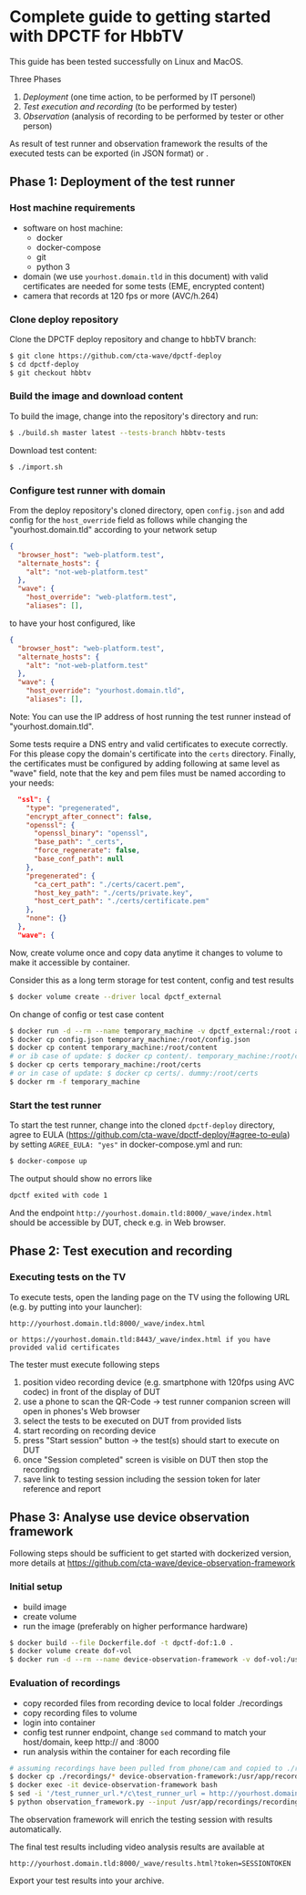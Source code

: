 # Complete guide to getting started with DPCTF for HbbTV

This guide has been tested successfully on Linux and MacOS.

Three Phases
1. *Deployment* (one time action, to be performed by IT personel)
2. *Test execution and recording* (to be performed by tester)
3. *Observation* (analysis of recording to be performed by tester or other person)

As result of test runner and observation framework the results of the executed tests can be exported (in JSON format) or . 
## Phase 1: Deployment of the test runner

### Host machine requirements

- software on host machine:
  - docker
  - docker-compose
  - git
  - python 3
- domain (we use `yourhost.domain.tld` in this document) with valid certificates are needed for some tests (EME, encrypted content)
- camera that records at 120 fps or more (AVC/h.264)

### Clone deploy repository

Clone the DPCTF deploy repository and change to hbbTV branch:

```sh
$ git clone https://github.com/cta-wave/dpctf-deploy
$ cd dpctf-deploy
$ git checkout hbbtv
```

### Build the image and download content

To build the image, change into the repository's directory and run:

```sh
$ ./build.sh master latest --tests-branch hbbtv-tests
```

Download test content:

```sh
$ ./import.sh
```

### Configure test runner with domain

From the deploy repository's cloned directory, open `config.json` and add config for the `host_override` field as follows while changing the "yourhost.domain.tld" according to your network setup

```json
{
  "browser_host": "web-platform.test",
  "alternate_hosts": {
    "alt": "not-web-platform.test"
  },
  "wave": {
    "host_override": "web-platform.test",
    "aliases": [],
```

to have your host configured, like

```json
{
  "browser_host": "web-platform.test",
  "alternate_hosts": {
    "alt": "not-web-platform.test"
  },
  "wave": {
    "host_override": "yourhost.domain.tld",
    "aliases": [],
```

Note: You can use the IP address of host running the test runner instead of "yourhost.domain.tld". 

Some tests require a DNS entry and valid certificates to execute correctly. For this please copy the domain's certificate into the `certs` directory. Finally, the certificates must be configured by adding following at same level as "wave" field, note that the key and pem files must be named according to your needs:
```json
  "ssl": {
    "type": "pregenerated",
    "encrypt_after_connect": false,
    "openssl": {
      "openssl_binary": "openssl",
      "base_path": "_certs",
      "force_regenerate": false,
      "base_conf_path": null
    },
    "pregenerated": {
      "ca_cert_path": "./certs/cacert.pem",
      "host_key_path": "./certs/private.key",
      "host_cert_path": "./certs/certificate.pem"
    },
    "none": {}
  },
  "wave": {
```

Now, create volume once and copy data anytime it changes to volume to make it accessible by container.

Consider this as a long term storage for test content, config and test results
```sh
$ docker volume create --driver local dpctf_external
```

On change of config or test case content
```sh
$ docker run -d --rm --name temporary_machine -v dpctf_external:/root alpine tail -f /dev/null
$ docker cp config.json temporary_machine:/root/config.json
$ docker cp content temporary_machine:/root/content
# or ib case of update: $ docker cp content/. temporary_machine:/root/content
$ docker cp certs temporary_machine:/root/certs
# or in case of update: $ docker cp certs/. dummy:/root/certs
$ docker rm -f temporary_machine
```

### Start the test runner

To start the test runner, change into the cloned `dpctf-deploy` directory, agree to EULA (https://github.com/cta-wave/dpctf-deploy/#agree-to-eula) by setting `AGREE_EULA: "yes"` in docker-compose.yml and run:

```sh
$ docker-compose up
```

The output should show no errors like 
```sh
dpctf exited with code 1
```

And the endpoint `http://yourhost.domain.tld:8000/_wave/index.html` should be accessible by DUT, check e.g. in Web browser.


## Phase 2: Test execution and recording

### Executing tests on the TV

To execute tests, open the landing page on the TV using the following URL (e.g. by putting into your launcher): 

```
http://yourhost.domain.tld:8000/_wave/index.html

or https://yourhost.domain.tld:8443/_wave/index.html if you have provided valid certificates
```

The tester must execute following steps

1. position video recording device (e.g. smartphone with 120fps using AVC codec) in front of the display of DUT
2. use a phone to scan the QR-Code -> test runner companion screen will open in phones's Web browser
3. select the tests to be executed on DUT from provided lists
4. start recording on recording device
5. press "Start session" button -> the test(s) should start to execute on DUT
6. once "Session completed" screen is visible on DUT then stop the recording
7. save link to testing session including the session token for later reference and report

## Phase 3: Analyse use device observation framework

Following steps should be sufficient to get started with dockerized version, more details at https://github.com/cta-wave/device-observation-framework

### Initial setup

* build image
* create volume
* run the image (preferably on higher performance hardware)
```sh
$ docker build --file Dockerfile.dof -t dpctf-dof:1.0 .
$ docker volume create dof-vol
$ docker run -d --rm --name device-observation-framework -v dof-vol:/usr/app/recordings dpctf-dof:1.0 tail -f /dev/null
```

### Evaluation of recordings

* copy recorded files from recording device to local folder ./recordings
* copy recording files to volume
* login into container
* config test runner endpoint, change `sed` command to match your host/domain, keep http:// and :8000
* run analysis within the container for each recording file
```sh
# assuming recordings have been pulled from phone/cam and copied to ./recordings
$ docker cp ./recordings/* device-observation-framework:/usr/app/recordings
$ docker exec -it device-observation-framework bash
$ sed -i '/test_runner_url.*/c\test_runner_url = http://yourhost.domain.tld:8000' config.ini
$ python observation_framework.py --input /usr/app/recordings/recording1.mp4
```

The observation framework will enrich the testing session with results automatically.

The final test results including video analysis results are available at 
```
http://yourhost.domain.tld:8000/_wave/results.html?token=SESSIONTOKEN
```

Export your test results into your archive.
